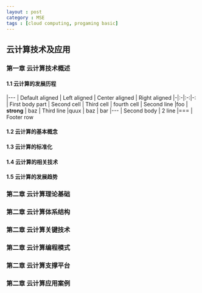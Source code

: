 ```yaml
---
layout : post
category : MSE
tags : [cloud computing, progaming basic] 
---
```

## 云计算技术及应用  

### 第一章 云计算技术概述  

#### **1.1 云计算的发展历程**    

|---
| Default aligned | Left aligned | Center aligned | Right aligned
|-|:-|:-:|-:
| First body part | Second cell | Third cell | fourth cell
| Second line |foo | **strong** | baz
| Third line |quux | baz | bar
|---
| Second body
| 2 line
|===
| Footer row


#### **1.2 云计算的基本概念**  

#### **1.3 云计算的标准化**  

#### **1.4 云计算的相关技术**  

#### **1.5 云计算的发展趋势**  

### 第二章 云计算理论基础 

### 第二章 云计算体系结构

### 第二章 云计算关键技术  

### 第二章 云计算编程模式  

### 第二章 云计算支撑平台  

### 第二章 云计算应用案例   

